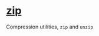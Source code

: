 # [zip](https://wiki.archlinux.org/index.php/Archiving_and_compression)

Compression utilities, `zip` and `unzip`
